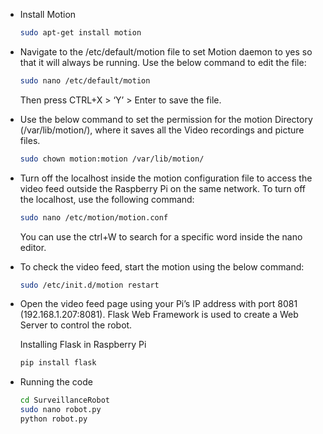 - Install Motion
   ```bash
   sudo apt-get install motion
   ```
- Navigate to the /etc/default/motion file to set Motion daemon to yes so that it will always be running. Use the below command to edit the file:
  ```bash
  sudo nano /etc/default/motion
  ```
  Then press CTRL+X > ‘Y’ > Enter to save the file.
- Use the below command to set the permission for the motion Directory (/var/lib/motion/), where it saves all the Video recordings and picture files.
  ```bash
  sudo chown motion:motion /var/lib/motion/
  ```
- Turn off the localhost inside the motion configuration file to access the video feed outside the Raspberry Pi on the same network. 
  To turn off the localhost, use the following command:
  ```bash
  sudo nano /etc/motion/motion.conf
  ```
  You can use the ctrl+W to search for a specific word inside the nano editor.

- To check the video feed, start the motion using the below command:
  ```bash
  sudo /etc/init.d/motion restart
  ``` 

- Open the video feed page using your Pi’s IP address with port 8081 (192.168.1.207:8081).
  Flask Web Framework is used to create a Web Server to control the robot. 

  Installing Flask in Raspberry Pi
   ```bash
   pip install flask
   ```
   
 - Running the code
   ```bash
   cd SurveillanceRobot
   sudo nano robot.py
   python robot.py
   ```
